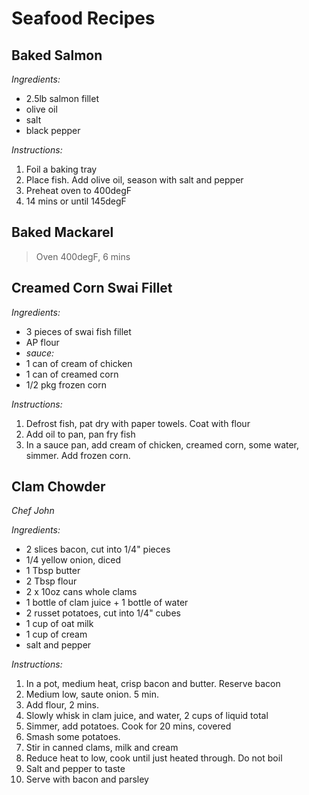 # Seafood Recipes

## Baked Salmon
*Ingredients:*
- 2.5lb salmon fillet
- olive oil
- salt
- black pepper

*Instructions:*
1. Foil a baking tray
2. Place fish.  Add olive oil, season with salt and pepper
3. Preheat oven to 400degF
4. 14 mins or until 145degF


## Baked Mackarel
> Oven 400degF, 6 mins 


## Creamed Corn Swai Fillet
*Ingredients:*
- 3 pieces of swai fish fillet
- AP flour
- *sauce:*
- 1 can of cream of chicken
- 1 can of creamed corn
- 1/2 pkg frozen corn

*Instructions:*
1. Defrost fish, pat dry with paper towels.  Coat with flour
2. Add oil to pan, pan fry fish
3. In a sauce pan, add cream of chicken, creamed corn, some water, simmer.  Add frozen corn.


## Clam Chowder
*Chef John*

*Ingredients:*
- 2 slices bacon, cut into 1/4" pieces
- 1/4 yellow onion, diced
- 1 Tbsp butter
- 2 Tbsp flour
- 2 x 10oz cans whole clams
- 1 bottle of clam juice + 1 bottle of water
- 2 russet potatoes, cut into 1/4" cubes
- 1 cup of oat milk
- 1 cup of cream
- salt and pepper

*Instructions:*
1. In a pot, medium heat, crisp bacon and butter.  Reserve bacon
2. Medium low, saute onion.  5 min.
3. Add flour, 2 mins.
4. Slowly whisk in clam juice, and water, 2 cups of liquid total
5. Simmer, add potatoes.  Cook for 20 mins, covered
6. Smash some potatoes.
7. Stir in canned clams, milk and cream
8. Reduce heat to low, cook until just heated through.  Do not boil
9. Salt and pepper to taste
10. Serve with bacon and parsley